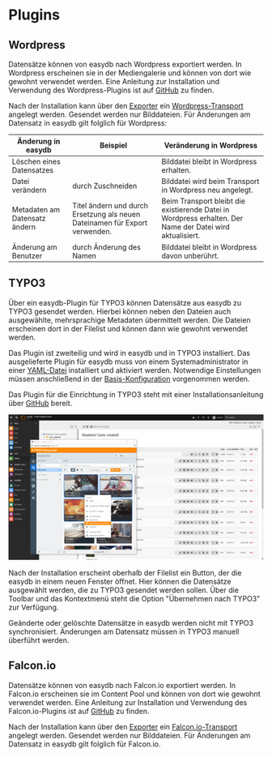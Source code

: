 # Plugins

## <a name="wordpress"></a>Wordpress

Datensätze können von easydb nach Wordpress exportiert werden. In Wordpress erscheinen sie in der Mediengalerie und können von dort wie gewohnt verwendet werden. Eine Anleitung zur Installation und Verwendung des Wordpress-Plugins ist auf [GitHub](https://github.com/programmfabrik/easydb-wordpress-plugin) zu finden.

Nach der Installation kann über den [Exporter](../../features/export/export.html) ein [Wordpress-Transport](../../features/export/export.html#transport) angelegt werden. Gesendet werden nur Bilddateien. Für Änderungen am Datensatz in easydb gilt folglich für Wordpress:

|Änderung in easydb|Beispiel|Veränderung in Wordpress|
|--|--|--|
|Löschen eines Datensatzes||Bilddatei bleibt in Wordpress erhalten.|
|Datei verändern|durch Zuschneiden|Bilddatei wird beim Transport in Wordpress neu angelegt. |
|Metadaten am Datensatz ändern| Titel ändern und durch Ersetzung als neuen Dateinamen für Export verwenden. | Beim Transport bleibt die existierende Datei in Wordpress erhalten. Der Name der Datei wird aktualisiert.|
|Änderung am Benutzer|durch Änderung des Namen|Bilddatei bleibt in Wordpress davon unberührt.|


## <a name="TYPO3"></a>TYPO3

Über ein easydb-Plugin für TYPO3 können Datensätze aus easydb zu TYPO3 gesendet werden. Hierbei können neben den Dateien auch ausgewählte, mehrsprachige Metadaten übermittelt werden. Die Dateien erscheinen dort in der Filelist und können dann wie gewohnt verwendet werden.

Das Plugin ist zweiteilig und wird in easydb und in TYPO3 installiert. Das ausgelieferte Plugin für easydb muss von einem Systemadministrator in einer [YAML-Datei](../../../../sysadmin/konfiguration/yaml/yaml.html) installiert und aktiviert werden. Notwendige Einstellungen müssen anschließend in der [Basis-Konfiguration](../../../administration/base-config/base-config.html) vorgenommen werden.

Das Plugin für die Einrichtung in TYPO3 steht mit einer Installationsanleitung über [GitHub](https://github.com/programmfabrik/typo3-easydb-plugin) bereit.

![TYPO3 Plugin für easydb](typo3_easydb_plugin.png)

Nach der Installation erscheint oberhalb der Filelist ein Button, der die easydb in einem neuen Fenster öffnet. Hier können die Datensätze ausgewählt werden, die zu TYPO3 gesendet werden sollen. Über die Toolbar und das Kontextmenü steht die Option "Übernehmen nach TYPO3" zur Verfügung.

Geänderte oder gelöschte Datensätze in easydb werden nicht mit TYPO3 synchronisiert. Änderungen am Datensatz müssen in TYPO3 manuell überführt werden.

## <a name="falconio"></a>Falcon.io

Datensätze können von easydb nach Falcon.io exportiert werden. In Falcon.io erscheinen sie im Content Pool und können von dort wie gewohnt verwendet werden. Eine Anleitung zur Installation und Verwendung des Falcon.io-Plugins ist auf [GitHub](https://github.com/programmfabrik/easydb-wordpress-plugin) zu finden.

Nach der Installation kann über den [Exporter](../../features/export/export.html) ein [Falcon.io-Transport](../../features/export/export.html#transport) angelegt werden. Gesendet werden nur Bilddateien. Für Änderungen am Datensatz in easydb gilt folglich für Falcon.io.
